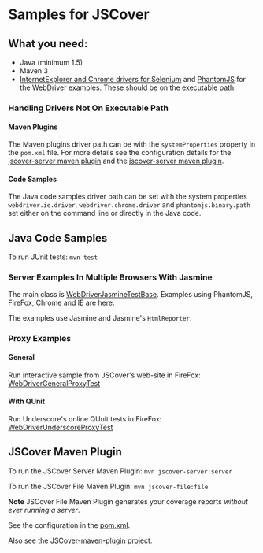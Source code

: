 Samples for JSCover
===================

## What you need:
* Java (minimum 1.5)
* Maven 3
* [InternetExplorer and Chrome drivers for Selenium](http://code.google.com/p/selenium/downloads/list) and [PhantomJS](http://phantomjs.org/) for the WebDriver examples. These should be on the executable path.

### Handling Drivers Not On Executable Path
#### Maven Plugins
The Maven plugins driver path can be with the `systemProperties` property in the `pom.xml` file.
For more details see the configuration details for the
[jscover-server maven plugin](https://github.com/tntim96/JSCover-maven-plugin/tree/master/plugin-parent/server)
and the [jscover-server maven plugin](https://github.com/tntim96/JSCover-maven-plugin/tree/master/plugin-parent/file-system).

#### Code Samples
The Java code samples driver path can be set with the system properties `webdriver.ie.driver`, `webdriver.chrome.driver`
and `phantomjs.binary.path` set either on the command line or directly in the Java code.

## Java Code Samples
To run JUnit tests:
`mvn test`

### Server Examples In Multiple Browsers With Jasmine
The main class is
[WebDriverJasmineTestBase](https://github.com/tntim96/JSCover-samples/blob/master/src/main/java/jscover/webdriver/jasmine/WebDriverJasmineTestBase.java). Examples using PhantomJS, FireFox, Chrome and IE are [here](https://github.com/tntim96/JSCover-samples/blob/master/src/test/java/jscover/webdriver/jasmine/).

The examples use Jasmine and Jasmine's `HtmlReporter`.

### Proxy Examples
#### General
Run interactive sample from JSCover's web-site in FireFox: [WebDriverGeneralProxyTest](https://github.com/tntim96/JSCover-samples/blob/master/src/test/java/jscover/webdriver/proxy/WebDriverGeneralProxyTest.java)

#### With QUnit
Run Underscore's online QUnit tests in FireFox: [WebDriverUnderscoreProxyTest](https://github.com/tntim96/JSCover-samples/blob/master/src/test/java/jscover/webdriver/proxy/WebDriverUnderscoreProxyTest.java)



## JSCover Maven Plugin
To run the JSCover Server Maven Plugin:
`mvn jscover-server:server`

To run the JSCover File Maven Plugin:
`mvn jscover-file:file`

**Note** JSCover File Maven Plugin generates your coverage reports _without ever running a server_.


See the configuration in the [pom.xml](https://github.com/tntim96/JSCover-samples/blob/master/pom.xml).

Also see the [JSCover-maven-plugin project](https://github.com/tntim96/JSCover-maven-plugin).